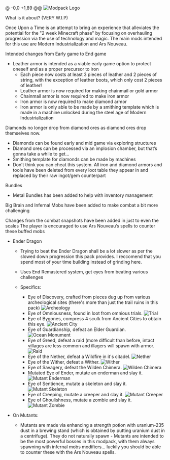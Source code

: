 @ -0,0 +1,89 @@
![Modpack Logo](https://github.com/seymourimadeit/once-upon-a-time-modpack/blob/main/pack_images/kZo_Image_1.png)

What is it about? (VERY W.I.P)

Once Upon a Time is an attempt to bring an experience that alleviates the potential for the "2 week Minecraft phase" by focusing on overhauling progression via the use of technology and magic. The main mods intended for this use are Modern Industrialization and Ars Nouveau.

Intended changes from Early game to End game

- Leather armor is intended as a viable early game option to protect oneself and as a proper precursor to iron
  - Each piece now costs at least 3 pieces of leather and 2 pieces of string, with the exception of leather boots, which only cost 2 pieces of leather!
  - Leather armor is now required for making chainmail or gold armor
  - Chainmail armor is now required to make iron armor
  - Iron armor is now required to make diamond armor
  - Iron armor is only able to be made by a smithing template which is made in a machine unlocked during the steel age of Modern Industrialization

Diamonds no longer drop from diamond ores as diamond ores drop themselves now.

  - Diamonds can be found early and mid game via exploring structures
  - Diamond ores can be processed via an implosion chamber, but that’s gonna take a while to get…
  - Smithing template for diamonds can be made by machines
  - Don’t think you can cheat this system. All iron and diamond armors and tools have been deleted from every loot table they appear in and replaced by their raw ingot/gem counterpart

Bundles
  - Metal Bundles has been added to help with inventory management

Big Brain and Infernal Mobs have been added to make combat a bit more challenging

Changes from the combat snapshots have been added in just to even the scales
The player is encouraged to use Ars Nouveau’s spells to counter these buffed mobs

- Ender Dragon

  - Trying to beat the Ender Dragon shall be a lot slower as per the slowed down progression this pack provides. I reccomend that you spend most of your time building instead of grinding here.
    
  - Uses End Remastered system, get eyes from beating various challenges
 
  - Specifics:
     - Eye of Discovery, crafted from pieces dug up from various archeological sites (there's more than just the trail ruins in this pack) ![Archeology](https://github.com/seymourimadeit/once-upon-a-time-modpack/blob/main/pack_images/2024-12-31_20.45.36.png)
     - Eye of Omniousness, found in loot from omnious trials. ![Trial](https://github.com/seymourimadeit/once-upon-a-time-modpack/blob/main/pack_images/2024-12-31_20.43.47.png)
     - Eye of Bygones, compress 4 sculk from Ancient Cities to obtain this eye. ![Ancient City](https://github.com/seymourimadeit/once-upon-a-time-modpack/blob/main/pack_images/2024-12-31_20.50.15.png)
     - Eye of Guardianship, defeat an Elder Guardian. ![Ocean Monument](https://github.com/seymourimadeit/once-upon-a-time-modpack/blob/main/pack_images/2024-12-31_21.05.05.png)
     - Eye of Greed, defeat a raid (more difficult than before, intact villages are less common and illagers will spawn with armor. ![Raid](https://github.com/seymourimadeit/once-upon-a-time-modpack/blob/main/pack_images/2024-12-31_21.02.18.png)
     - Eye of the Nether, defeat a Wildfire in it's citadel. ![Nether](https://github.com/seymourimadeit/once-upon-a-time-modpack/blob/main/pack_images/2024-12-31_20.53.39.png)
     - Eye of the Wither, defeat a Wither. ![Wither](https://github.com/seymourimadeit/once-upon-a-time-modpack/blob/main/pack_images/2024-12-31_20.56.09.png)
     - Eye of Savagery, defeat the Wilden Chimera. ![Wilden Chimera](https://github.com/seymourimadeit/once-upon-a-time-modpack/blob/main/pack_images/2024-12-31_20.56.09.png)
     - Mutated Eye of Ender, mutate an enderman and slay it. ![Mutant Enderman](https://github.com/seymourimadeit/once-upon-a-time-modpack/blob/main/pack_images/2024-12-31_20.57.50.png)
     - Eye of Sentience, mutate a skeleton and slay it. ![Mutant Skeleton](https://github.com/seymourimadeit/once-upon-a-time-modpack/blob/main/pack_images/2024-12-31_21.44.15.png)
     - Eye of Creeping, mutate a creeper and slay it. ![Mutant Creeper](https://github.com/seymourimadeit/once-upon-a-time-modpack/blob/main/pack_images/2024-12-31_21.45.55.png)
     - Eye of Ghoulishness, mutate a zombie and slay it. ![Mutant Zombie](https://github.com/seymourimadeit/once-upon-a-time-modpack/blob/main/pack_images/2024-12-31_21.01.06.png)
- On Mutants:
  - Mutants are made via enhancing a strength potion with uranium-235 dust in a brewing stand (which is obtained by putting uranium dust in a centrifuge). They do not naturally spawn
  - Mutants are intended to be the most powerful bosses in this modpack, with them always spawning with infernal mobs modifiers… luckily you should be able to counter these with the Ars Nouveau spells.
